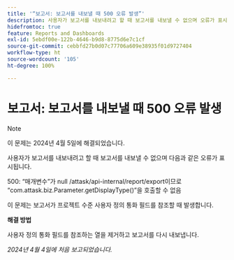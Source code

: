 ```yaml
---
title: '“보고서: 보고서를 내보낼 때 500 오류 발생”'
description: 사용자가 보고서를 내보내려고 할 때 보고서를 내보낼 수 없으며 오류가 표시됩니다. 해결 방법을 사용할 수 있습니다.
hidefromtoc: true
feature: Reports and Dashboards
exl-id: 5ebdf00e-122b-4646-b9d8-8775d6e7c1cf
source-git-commit: cebbfd27b0d07c77706a609e38935f01d9727404
workflow-type: ht
source-wordcount: '105'
ht-degree: 100%

---
```


# 보고서: 보고서를 내보낼 때 500 오류 발생

>[!NOTE]
>
>이 문제는 2024년 4월 5일에 해결되었습니다.

사용자가 보고서를 내보내려고 할 때 보고서를 내보낼 수 없으며 다음과 같은 오류가 표시됩니다.

500: “매개변수”가 null /attask/api-internal/report/export이므로 “com.attask.biz.Parameter.getDisplayType()”을 호출할 수 없음

이 문제는 보고서가 프로젝트 수준 사용자 정의 통화 필드를 참조할 때 발생합니다.

**해결 방법**

사용자 정의 통화 필드를 참조하는 열을 제거하고 보고서를 다시 내보냅니다.

_2024년 4월 4일에 처음 보고되었습니다._
